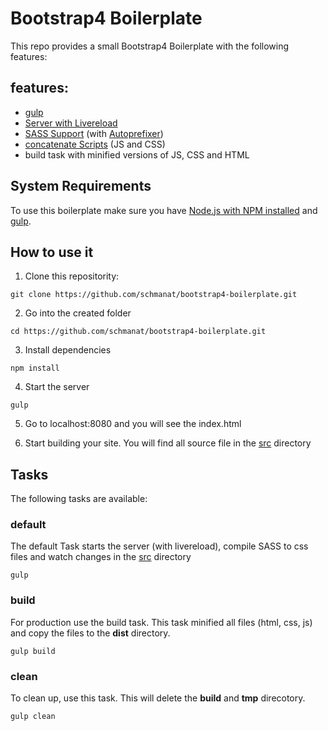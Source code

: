 # Bootstrap4 Boilerplate

This repo provides a small Bootstrap4 Boilerplate with the following features:

## features:
- [gulp](https://gulpjs.com/)
- [Server with Livereload](https://www.npmjs.com/package/gulp-webserver)
- [SASS Support](https://www.npmjs.com/package/gulp-sass) (with [Autoprefixer](https://www.npmjs.com/package/gulp-autoprefixer))
- [concatenate Scripts](https://www.npmjs.com/package/gulp-concat) (JS and CSS)
- build task with minified versions of JS, CSS and HTML

## System Requirements
To use this boilerplate make sure you have [Node.js with NPM installed](https://nodejs.org/en/download/) and [gulp](https://gulpjs.com/).

## How to use it
1) Clone this repositority:
```
git clone https://github.com/schmanat/bootstrap4-boilerplate.git
```

2) Go into the created folder
```
cd https://github.com/schmanat/bootstrap4-boilerplate.git
```

3) Install dependencies
```
npm install
```

4) Start the server
```
gulp
```

5) Go to localhost:8080 and you will see the index.html

6) Start building your site. You will find all source file in the [src](src) directory

## Tasks
The following tasks are available:

### default
The default Task starts the server (with livereload), compile SASS to css files and watch changes in the [src](src) directory

```
gulp
```

### build
For production use the build task. This task minified all files (html, css, js) and copy the files to the **dist** directory.

```
gulp build
```

### clean
To clean up, use this task. This will delete the **build** and **tmp** direcotory.

```
gulp clean
```